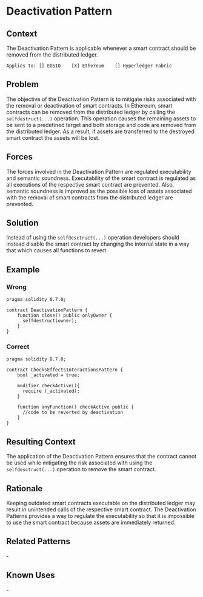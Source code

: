 # Deactivation Pattern

## Context
The Deactivation Pattern is applicable whenever a smart contract should be removed from the distributed ledger.

``Applies to: [] EOSIO    [X] Ethereum    [] Hyperledger Fabric``
## Problem
The objective of the Deactivation Pattern is to mitigate risks associated with the removal or deactivation of smart contracts. In Ethereum, smart contracts can be removed from the distributed ledger by calling the ``selfdestruct(...)`` operation. This operation causes the remaining assets to be sent to a predefined target and both storage and code are removed from the distributed ledger. As a result, if assets are transferred to the destroyed smart contract the assets will be lost. 

## Forces
The forces involved in the Deactivation Pattern are regulated executability and semantic soundness. Executability of the smart contract is regulated as all executions of the respective smart contract are prevented. Also, semantic soundness is improved as the possible loss of assets associated with the removal of smart contracts from the distributed ledger are prevented.

## Solution
Instead of using the ``selfdesctruct(...)`` operation developers should instead disable the smart contract by changing the internal state in a way that which causes all functions to revert. 

## Example
### Wrong
```Solidity 
pragma solidity 0.7.0;

contract DeactivationPattern {
    function close() public onlyOwner { 
      selfdestruct(owner); 
    }
}
```

### Correct
```Solidity 
pragma solidity 0.7.0;

contract ChecksEffectsInteractionsPattern {
    bool _activated = true; 
    
    modifier checkActive(){
      require (_activated);
    }
    
    function anyFunction() checkActive public {
      //code to be reverted by deactivation 
    }
}
```

## Resulting Context
The application of the Deactivation Pattern ensures that the contract cannot be used while mitigating the risk associated with using the ``selfdesctruct(...)`` operation to remove the smart contract. 

## Rationale
Keeping outdated smart contracts executable on the distributed ledger may result in unintended calls of the respective smart contract. The Deactivation Patterns provides a way to regulate the executability so that it is impossible to use the smart contract because assets are immediately returned.

## Related Patterns
\-

## Known Uses
\-

